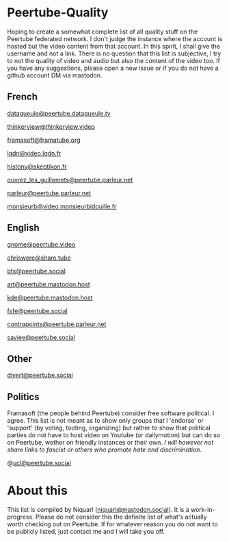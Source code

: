 # Peertube-Quality
Hoping to create a somewhat complete list of all quality stuff on the Peertube federated network. I don't judge the instance where the account is hosted but the video content from that account. In this spirit, I shall give the username and not a link. There is no question that this list is subjective, I try to not the quality of video and audio but also the content of the video too. If you have any suggestions, please open a new issue or if you do not have a github account DM via mastodon.
## French
datagueule@peertube.datagueule.tv

thinkerview@thinkerview.video

framasoft@framatube.org

lqdn@video.lqdn.fr

histony@skeptikon.fr

ouvrez_les_guillemets@peertube.parleur.net

parleur@peertube.parleur.net

monsieurb@video.monsieurbidouille.fr
## English

gnome@peertube.video

chriswere@share.tube

bts@peertube.social

art@peertube.mastodon.host

kde@peertube.mastodon.host

fsfe@peertube.social

contrapoints@peertube.parleur.net

savjee@peertube.social
## Other
divert@peertube.social
## Politics
Framasoft (the people behind Peertube) consider free software political. I agree. This list is not meant as to show only groups that I 'endorse' or 'support' (by voting, tooting, organizing) but rather to show that political parties do not have to host video on Youtube (or dailymotion) but can do so on Peertube, wether on friendly instances or their own. *I will however not share links to fascist or others who promote hate and discrimination.*

@ucl@peertube.social



# About this
This list is compiled by Niquarl (niquarl@mastodon.social). It is a work-in-progress. Please do not consider this the definite list of what's actually worth checking out on Peertube. If for whatever reason you do not want to be publicly listed, just contact me and I will take you off.
